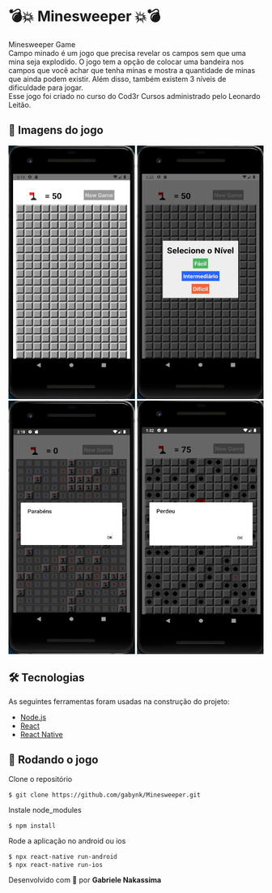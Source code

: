 # 💣💥 Minesweeper 💥💣

Minesweeper Game <br>
Campo minado é um jogo que precisa revelar os campos sem que uma mina seja explodido. O jogo tem a opção de colocar uma bandeira nos campos que você achar que tenha minas e mostra a quantidade de minas que ainda podem existir. Além disso, também existem 3 níveis de dificuldade para jogar. <br>
Esse jogo foi criado no curso do Cod3r Cursos administrado pelo Leonardo Leitão.

## 🚩 Imagens do jogo

<img src=".github/home.png" width="250" height="500" /> <img src=".github/menu.png" width="250" height="500" />
<img src=".github/win.png" width="250" height="500" /> <img src=".github/lose.png" width="250" height="500" />

## 🛠 Tecnologias

As seguintes ferramentas foram usadas na construção do projeto:

- [Node.js](https://nodejs.org/en/)
- [React](https://pt-br.reactjs.org/)
- [React Native](https://reactnative.dev/)

## 🎲 Rodando o jogo

Clone o repositório
```
$ git clone https://github.com/gabynk/Minesweeper.git
```

Instale node_modules
```
$ npm install
```

Rode a aplicação no android ou ios
```
$ npx react-native run-android
$ npx react-native run-ios
```

Desenvolvido com 💜 por  **Gabriele Nakassima**